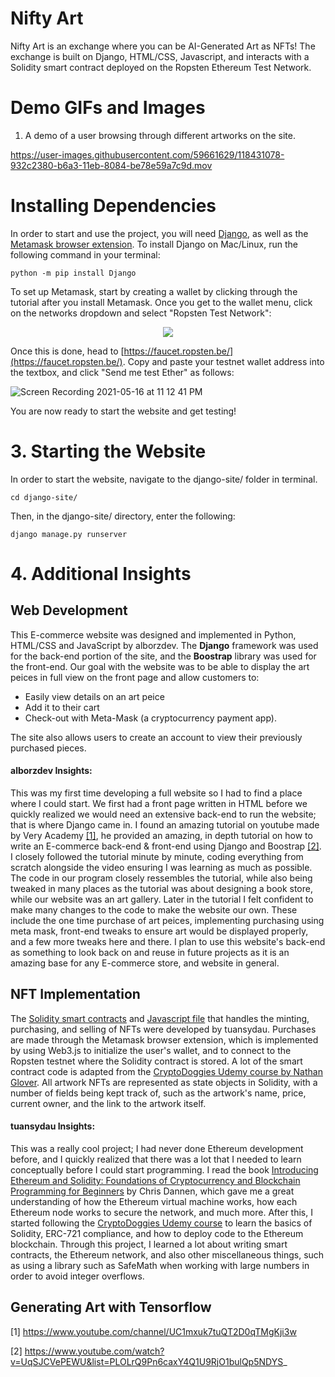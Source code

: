 


# Nifty Art

Nifty Art is an exchange where you can be AI-Generated Art as NFTs! The exchange is built on Django, HTML/CSS, Javascript, and interacts with a Solidity smart contract deployed on the Ropsten Ethereum Test Network. 

# Demo GIFs and Images
1. A demo of a user browsing through different artworks on the site.

https://user-images.githubusercontent.com/59661629/118431078-932c2380-b6a3-11eb-8084-be78e59a7c9d.mov


# Installing Dependencies
In order to start and use the project, you will need [Django](https://docs.djangoproject.com/en/3.2/topics/install/), as well as the [Metamask browser extension](https://metamask.io/download). To install Django on Mac/Linux, run the following command in your terminal:

```
python -m pip install Django
```

To set up Metamask, start by creating a wallet by clicking through the tutorial after you install Metamask. Once you get to the wallet menu, click on the networks dropdown and select "Ropsten Test Network": 

<p align="center">
  <img src="https://user-images.githubusercontent.com/26176104/118428349-3e85aa00-b69d-11eb-950a-0585852882d7.png">
</p>

Once this is done, head to [https://faucet.ropsten.be/](https://faucet.ropsten.be/). Copy and paste your testnet wallet address into the textbox, and click "Send me test Ether" as follows:

![Screen Recording 2021-05-16 at 11 12 41 PM](https://user-images.githubusercontent.com/26176104/118428198-eb135c00-b69c-11eb-839e-332ab7d5dc4e.gif)

You are now ready to start the website and get testing!

# 3. Starting the Website

In order to start the website, navigate to the django-site/ folder in terminal.

```
cd django-site/
```

Then, in the django-site/ directory, enter the following:

```
django manage.py runserver
```

# 4. Additional Insights

## Web Development
This E-commerce website was designed and implemented in Python, HTML/CSS and JavaScript by alborzdev. The **Django** framework was used for the back-end portion of the site, and the **Boostrap** library was used for the front-end. Our goal with the website was to be able to display the art peices in full view on the front page and allow customers to:

* Easily view details on an art peice 
* Add it to their cart
* Check-out with Meta-Mask (a cryptocurrency payment app). 

The site also allows users to create an account to view their previously purchased pieces.

#### alborzdev Insights: 
This was my first time developing a full website so I had to find a place where I could start. We first had a front page written in HTML before we quickly realized we would need an extensive back-end to run the website; that is where Django came in. I found an amazing tutorial on youtube made by Very Academy [[1]](https://www.youtube.com/channel/UC1mxuk7tuQT2D0qTMgKji3w), he provided an amazing, in depth tutorial on how to write an E-commerce back-end & front-end using Django and Boostrap [[2]](https://www.youtube.com/channel/UC1mxuk7tuQT2D0qTMgKji3w). I closely followed the tutorial minute by minute, coding everything from scratch alongside the video ensuring I was learning as much as possible. The code in our program closely ressembles the tutorial, while also being tweaked in many places as the tutorial was about designing a book store, while our website was an art gallery. Later in the tutorial I felt confident to make many changes to the code to make the website our own. These include the one time purchase of art peices, implementing purchasing using meta mask, front-end tweaks to ensure art would be displayed properly, and a few more tweaks here and there. I plan to use this website's back-end as something to look back on and reuse in future projects as it is an amazing base for any E-commerce store, and website in general.

## NFT Implementation
The [Solidity smart contracts](https://github.com/tuansydau/artNftContracts/tree/main/artContracts/contracts) and [Javascript file](https://github.com/tuansydau/artNftContracts/blob/develop/django-site/static/js/doggies.js) that handles the minting, purchasing, and selling of NFTs were developed by tuansydau. Purchases are made through the Metamask browser extension, which is implemented by using Web3.js to initialize the user's wallet, and to connect to the Ropsten testnet where the Solidity contract is stored. A lot of the smart contract code is adapted from the [CryptoDoggies Udemy course by Nathan Glover](https://www.udemy.com/course/cryptodoggies/). All artwork NFTs are represented as state objects in Solidity, with a number of fields being kept track of, such as the artwork's name, price, current owner, and the link to the artwork itself.

#### tuansydau Insights:
This was a really cool project; I had never done Ethereum development before, and I quickly realized that there was a lot that I needed to learn conceptually before I could start programming. I read the book [Introducing Ethereum and Solidity: Foundations of Cryptocurrency and Blockchain Programming for Beginners](https://www.amazon.ca/dp/B06XQFYL2M/ref=dp-kindle-redirect?_encoding=UTF8&btkr=1) by Chris Dannen, which gave me a great understanding of how the Ethereum virtual machine works, how each Ethereum node works to secure the network, and much more. After this, I started following the [CryptoDoggies Udemy course](https://www.udemy.com/course/cryptodoggies/) to learn the basics of Solidity, ERC-721 compliance, and how to deploy code to the Ethereum blockchain. Through this project, I learned a lot about writing smart contracts, the Ethereum network, and also other miscellaneous things, such as using a library such as SafeMath when working with large numbers in order to avoid integer overflows.

## Generating Art with Tensorflow


[1] https://www.youtube.com/channel/UC1mxuk7tuQT2D0qTMgKji3w

[2] https://www.youtube.com/watch?v=UqSJCVePEWU&list=PLOLrQ9Pn6caxY4Q1U9RjO1bulQp5NDYS_
